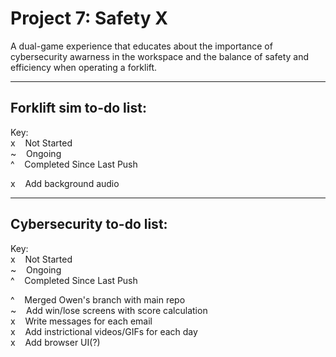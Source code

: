 # Project 7: Safety X

A dual-game experience that educates about the importance of cybersecurity awarness in the workspace and the balance of safety and efficiency when operating a forklift.

-----

Forklift sim to-do list:
-----
Key:  
x&nbsp;&nbsp;&nbsp;&nbsp;Not Started  
~&nbsp;&nbsp;&nbsp;&nbsp;Ongoing  
^&nbsp;&nbsp;&nbsp;&nbsp;Completed Since Last Push  

x&nbsp;&nbsp;&nbsp;&nbsp;Add background audio  

-----

Cybersecurity to-do list:
-----
Key:  
x&nbsp;&nbsp;&nbsp;&nbsp;Not Started  
~&nbsp;&nbsp;&nbsp;&nbsp;Ongoing  
^&nbsp;&nbsp;&nbsp;&nbsp;Completed Since Last Push  

^&nbsp;&nbsp;&nbsp;&nbsp;Merged Owen's branch with main repo  
~&nbsp;&nbsp;&nbsp;&nbsp;Add win/lose screens with score calculation  
x&nbsp;&nbsp;&nbsp;&nbsp;Write messages for each email  
x&nbsp;&nbsp;&nbsp;&nbsp;Add instrictional videos/GIFs for each day  
x&nbsp;&nbsp;&nbsp;&nbsp;Add browser UI(?)  
